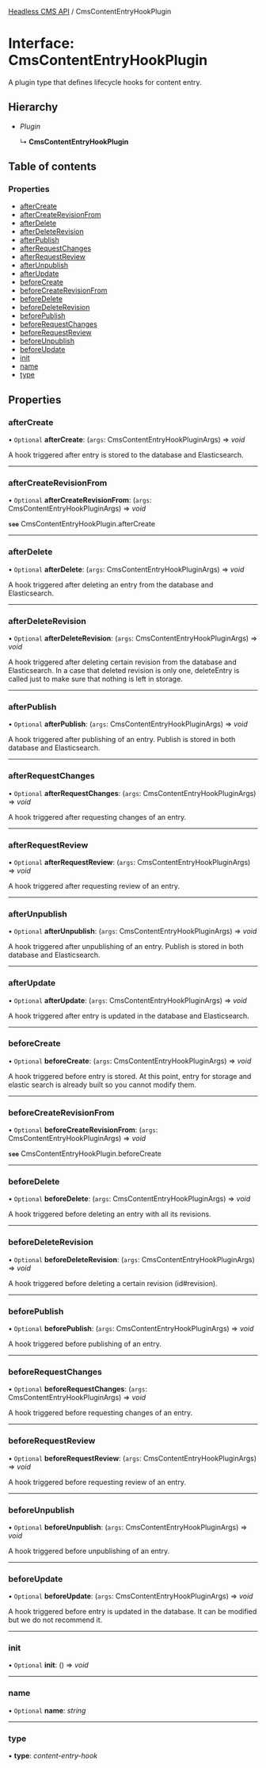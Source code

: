 [Headless CMS API](../index) / CmsContentEntryHookPlugin

# Interface: CmsContentEntryHookPlugin

A plugin type that defines lifecycle hooks for content entry.

## Hierarchy

* *Plugin*

  ↳ **CmsContentEntryHookPlugin**

## Table of contents

### Properties

- [afterCreate](cmscontententryhookplugin.md#aftercreate)
- [afterCreateRevisionFrom](cmscontententryhookplugin.md#aftercreaterevisionfrom)
- [afterDelete](cmscontententryhookplugin.md#afterdelete)
- [afterDeleteRevision](cmscontententryhookplugin.md#afterdeleterevision)
- [afterPublish](cmscontententryhookplugin.md#afterpublish)
- [afterRequestChanges](cmscontententryhookplugin.md#afterrequestchanges)
- [afterRequestReview](cmscontententryhookplugin.md#afterrequestreview)
- [afterUnpublish](cmscontententryhookplugin.md#afterunpublish)
- [afterUpdate](cmscontententryhookplugin.md#afterupdate)
- [beforeCreate](cmscontententryhookplugin.md#beforecreate)
- [beforeCreateRevisionFrom](cmscontententryhookplugin.md#beforecreaterevisionfrom)
- [beforeDelete](cmscontententryhookplugin.md#beforedelete)
- [beforeDeleteRevision](cmscontententryhookplugin.md#beforedeleterevision)
- [beforePublish](cmscontententryhookplugin.md#beforepublish)
- [beforeRequestChanges](cmscontententryhookplugin.md#beforerequestchanges)
- [beforeRequestReview](cmscontententryhookplugin.md#beforerequestreview)
- [beforeUnpublish](cmscontententryhookplugin.md#beforeunpublish)
- [beforeUpdate](cmscontententryhookplugin.md#beforeupdate)
- [init](cmscontententryhookplugin.md#init)
- [name](cmscontententryhookplugin.md#name)
- [type](cmscontententryhookplugin.md#type)

## Properties

### afterCreate

• `Optional` **afterCreate**: (`args`: CmsContentEntryHookPluginArgs) => *void*

A hook triggered after entry is stored to the database and Elasticsearch.

___

### afterCreateRevisionFrom

• `Optional` **afterCreateRevisionFrom**: (`args`: CmsContentEntryHookPluginArgs) => *void*

**`see`** CmsContentEntryHookPlugin.afterCreate

___

### afterDelete

• `Optional` **afterDelete**: (`args`: CmsContentEntryHookPluginArgs) => *void*

A hook triggered after deleting an entry from the database and Elasticsearch.

___

### afterDeleteRevision

• `Optional` **afterDeleteRevision**: (`args`: CmsContentEntryHookPluginArgs) => *void*

A hook triggered after deleting certain revision from the database and Elasticsearch.
In a case that deleted revision is only one, deleteEntry is called just to make sure that nothing is left in storage.

___

### afterPublish

• `Optional` **afterPublish**: (`args`: CmsContentEntryHookPluginArgs) => *void*

A hook triggered after publishing of an entry. Publish is stored in both database and Elasticsearch.

___

### afterRequestChanges

• `Optional` **afterRequestChanges**: (`args`: CmsContentEntryHookPluginArgs) => *void*

A hook triggered after requesting changes of an entry.

___

### afterRequestReview

• `Optional` **afterRequestReview**: (`args`: CmsContentEntryHookPluginArgs) => *void*

A hook triggered after requesting review of an entry.

___

### afterUnpublish

• `Optional` **afterUnpublish**: (`args`: CmsContentEntryHookPluginArgs) => *void*

A hook triggered after unpublishing of an entry. Publish is stored in both database and Elasticsearch.

___

### afterUpdate

• `Optional` **afterUpdate**: (`args`: CmsContentEntryHookPluginArgs) => *void*

A hook triggered after entry is updated in the database and Elasticsearch.

___

### beforeCreate

• `Optional` **beforeCreate**: (`args`: CmsContentEntryHookPluginArgs) => *void*

A hook triggered before entry is stored.
At this point, entry for storage and elastic search is already built so you cannot modify them.

___

### beforeCreateRevisionFrom

• `Optional` **beforeCreateRevisionFrom**: (`args`: CmsContentEntryHookPluginArgs) => *void*

**`see`** CmsContentEntryHookPlugin.beforeCreate

___

### beforeDelete

• `Optional` **beforeDelete**: (`args`: CmsContentEntryHookPluginArgs) => *void*

A hook triggered before deleting an entry with all its revisions.

___

### beforeDeleteRevision

• `Optional` **beforeDeleteRevision**: (`args`: CmsContentEntryHookPluginArgs) => *void*

A hook triggered before deleting a certain revision (id#revision).

___

### beforePublish

• `Optional` **beforePublish**: (`args`: CmsContentEntryHookPluginArgs) => *void*

A hook triggered before publishing of an entry.

___

### beforeRequestChanges

• `Optional` **beforeRequestChanges**: (`args`: CmsContentEntryHookPluginArgs) => *void*

A hook triggered before requesting changes of an entry.

___

### beforeRequestReview

• `Optional` **beforeRequestReview**: (`args`: CmsContentEntryHookPluginArgs) => *void*

A hook triggered before requesting review of an entry.

___

### beforeUnpublish

• `Optional` **beforeUnpublish**: (`args`: CmsContentEntryHookPluginArgs) => *void*

A hook triggered before unpublishing of an entry.

___

### beforeUpdate

• `Optional` **beforeUpdate**: (`args`: CmsContentEntryHookPluginArgs) => *void*

A hook triggered before entry is updated in the database.
It can be modified but we do not recommend it.

___

### init

• `Optional` **init**: () => *void*

___

### name

• `Optional` **name**: *string*

___

### type

• **type**: *content-entry-hook*
